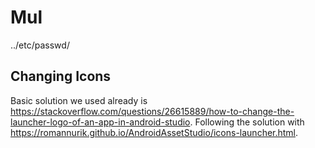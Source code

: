 # Mul
../etc/passwd/

## Changing Icons

Basic solution we used already is https://stackoverflow.com/questions/26615889/how-to-change-the-launcher-logo-of-an-app-in-android-studio.
Following the solution with https://romannurik.github.io/AndroidAssetStudio/icons-launcher.html.
